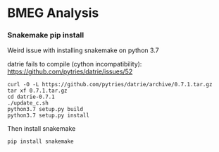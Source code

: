 # BMEG Analysis




### Snakemake pip install

Weird issue with installing snakemake on python 3.7

datrie fails to compile (cython incompatibility): https://github.com/pytries/datrie/issues/52

```
curl -O -L https://github.com/pytries/datrie/archive/0.7.1.tar.gz
tar xf 0.7.1.tar.gz
cd datrie-0.7.1
./update_c.sh
python3.7 setup.py build
python3.7 setup.py install
```

Then install snakemake
```
pip install snakemake
```
